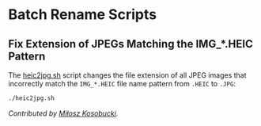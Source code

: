 # Batch Rename Scripts

## Fix Extension of JPEGs Matching the IMG_*.HEIC Pattern

The [heic2jpg.sh](heic2jpg.sh) script changes the file extension of all JPEG images that incorrectly match the `IMG_*.HEIC` file name pattern from `.HEIC` to `.JPG`:

```bash
./heic2jpg.sh
```

*Contributed by [Miłosz Kosobucki](https://github.com/MiKom).*
